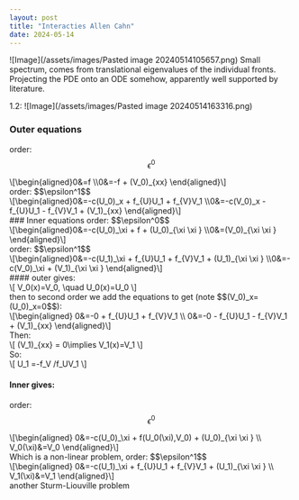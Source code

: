 ```yaml
---
layout: post
title: "Interacties Allen Cahn"
date: 2024-05-14
---
```

![Image](/assets/images/Pasted image 20240514105657.png)
Small spectrum, comes from translational eigenvalues of the individual fronts. Projecting the PDE onto an ODE somehow, apparently well supported by literature. 



1.2:
![Image](/assets/images/Pasted image 20240514163316.png)






### Outer equations
order: $$\epsilon^0$$
<div>\[\begin{aligned}0&=f \\0&=-f + (V_0)_{xx} \end{aligned}\]</div>
order: $$\epsilon^1$$
<div>\[\begin{aligned}0&=-c(U_0)_x + f_{U}U_1 + f_{V}V_1 \\0&=-c(V_0)_x - f_{U}U_1 - f_{V}V_1 + (V_1)_{xx} \end{aligned}\]</div>
### Inner equations
order: $$\epsilon^0$$
<div>\[\begin{aligned}0&=-c(U_0)_\xi  + f + (U_0)_{\xi \xi } \\0&=(V_0)_{\xi \xi } \end{aligned}\]</div>
order: $$\epsilon^1$$
<div>\[\begin{aligned}0&=-c(U_1)_\xi  + f_{U}U_1 + f_{V}V_1 + (U_1)_{\xi \xi } \\0&=-c(V_0)_\xi  + (V_1)_{\xi \xi } \end{aligned}\]</div>
#### outer gives:
<div>\[
V_0(x)=V_0, \quad U_0(x)=U_0
\]</div>
then to second order we add the equations to get (note $$(V_0)_x=(U_0)_x=0$$):
<div>\[\begin{aligned}
0&=-0 + f_{U}U_1 + f_{V}V_1 \\
0&=-0 - f_{U}U_1 - f_{V}V_1 + (V_1)_{xx} 
\end{aligned}\]</div>
Then:
<div>\[
(V_1)_{xx} = 0\implies V_1(x)=V_1
\]</div>
So:
<div>\[
U_1 =-f_V /f_UV_1
\]</div>

#### Inner gives:
order: $$\epsilon^0$$
<div>\[\begin{aligned}
0&=-c(U_0)_\xi  + f(U_0(\xi),V_0) + (U_0)_{\xi \xi } \\
V_0(\xi)&=V_0
\end{aligned}\]</div>
Which is a non-linear problem, 
order: $$\epsilon^1$$
<div>\[\begin{aligned}
0&=-c(U_1)_\xi  + f_{U}U_1 + f_{V}V_1 + (U_1)_{\xi \xi } \\
V_1(\xi)&=V_1 
\end{aligned}\]</div>
another Sturm-Liouville problem
